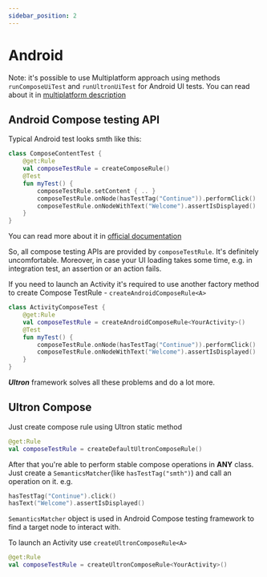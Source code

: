 ```yaml
---
sidebar_position: 2
---
```


# Android

Note: it's possible to use Multiplatform approach using methods `runComposeUiTest` and `runUltronUiTest` for Android UI tests. 
You can read about it in [multiplatform description](multiplatform.md)

## Android Compose testing API

Typical Android test looks smth like this:

```kotlin
class ComposeContentTest {
    @get:Rule
    val composeTestRule = createComposeRule()
    @Test
    fun myTest() {
        composeTestRule.setContent { .. } 
        composeTestRule.onNode(hasTestTag("Continue")).performClick()
        composeTestRule.onNodeWithText("Welcome").assertIsDisplayed()
    }
}
```
You can read more about it in [official documentation](https://developer.android.com/jetpack/compose/testing)

So, all compose testing APIs are provided by `composeTestRule`. It's definitely uncomfortable. Moreover, in case your UI loading takes some time, e.g. in integration test, an assertion or an action fails.

If you need to launch an Activity it's required to use another factory method to create Compose TestRule - `createAndroidComposeRule<A>`

```kotlin
class ActivityComposeTest {
    @get:Rule
    val composeTestRule = createAndroidComposeRule<YourActivity>()
    @Test
    fun myTest() {
        composeTestRule.onNode(hasTestTag("Continue")).performClick()
        composeTestRule.onNodeWithText("Welcome").assertIsDisplayed()
    }
}
```

_**Ultron**_ framework solves all these problems and do a lot more.

## Ultron Compose

Just create compose rule using Ultron static method

```kotlin
@get:Rule
val composeTestRule = createDefaultUltronComposeRule()
```
After that you're able to perform stable compose operations in **ANY** class. Just create a `SemanticsMatcher`(like `hasTestTag("smth")`) and call an operation on it. e.g.
```kotlin
hasTestTag("Continue").click()
hasText("Welcome").assertIsDisplayed()
```

`SemanticsMatcher` object is used in Android Compose testing framework to find a target node to interact with.

To launch an Activity use `createUltronComposeRule<A>`

```kotlin
@get:Rule
val composeTestRule = createUltronComposeRule<YourActivity>()
```


